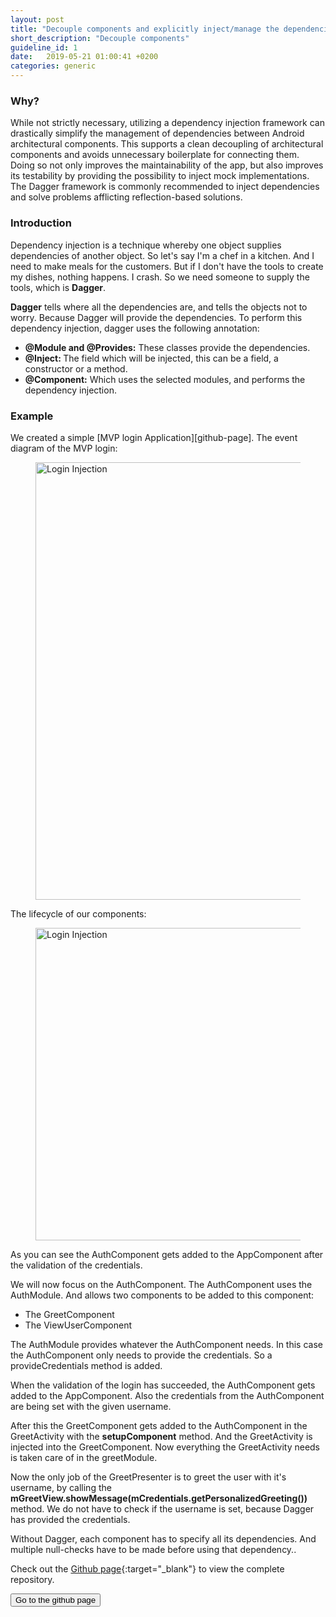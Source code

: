 ```yaml
---
layout: post
title: "Decouple components and explicitly inject/manage the dependencies among them"
short_description: "Decouple components"
guideline_id: 1
date:   2019-05-21 01:00:41 +0200
categories: generic
---
```

<h3>Why?</h3>
While not strictly necessary, utilizing a dependency injection framework
can drastically simplify the management of dependencies between Android architectural components. 
This supports a clean decoupling of architectural components and avoids unnecessary boilerplate for connecting them.
 Doing so not only improves the maintainability of the app, but also improves its testability by providing the possibility 
 to inject mock implementations. The Dagger framework is commonly recommended to inject dependencies and solve problems 
 afflicting reflection-based solutions.

<h3>Introduction</h3>
Dependency injection is a technique whereby one object supplies dependencies of another object.
So let's say I'm a chef in a kitchen. And I need to make meals for the customers.
But if I don't have the tools to create my dishes, nothing happens. I crash.
So we need someone to supply the tools, which is <b>Dagger</b>.

<b>Dagger</b> tells where all the dependencies are, and tells the objects not to worry. Because Dagger will provide the 
dependencies. To perform this dependency injection, dagger uses the following annotation:

<ul>
  <li><b>@Module and @Provides:</b> These classes provide the dependencies.</li>
  <li><b>@Inject: </b> The field which will be injected, this can be a field, a constructor or a method.</li>
  <li><b>@Component:</b> Which uses the selected modules, and performs the dependency injection.</li>
</ul>



<h3>Example</h3>
We created a simple [MVP login Application][github-page]. The event diagram of the MVP login:

<figure>
  <img src="/assets/MVPLogin_injection.png" alt="Login Injection" width="700">
</figure>

The lifecycle of our components:
<figure>
  <img src="/assets/Component_lifecycle.png" alt="Login Injection" width="500">
</figure>

As you can see the AuthComponent gets added to the AppComponent after the validation of the credentials.

We will now focus on the AuthComponent.
The AuthComponent uses the AuthModule. And allows two components to be added to this component: 
<ul>
<li>The GreetComponent</li>
<li>The ViewUserComponent</li>
</ul>

<script src="https://gist.github.com/Geertdepont/b5216a57b6975424936c21f1a3f639df.js"></script>

The AuthModule provides whatever the AuthComponent needs. In this case the AuthComponent only needs to provide the credentials.
So a provideCredentials method is added.

<script src="https://gist.github.com/Geertdepont/533cae68ef7bbfc49a45cde4b8cd30d6.js"></script>

When the validation of the login has succeeded, the AuthComponent gets added to the AppComponent.
Also the credentials from the AuthComponent are being set with the given username.

<script src="https://gist.github.com/Geertdepont/b1509c2930f9f4a6d472329fd8aefffa.js"></script>

After this the GreetComponent gets added to the AuthComponent in the GreetActivity with the <b>setupComponent</b> method. 
And the GreetActivity is injected into the GreetComponent. 
Now everything the GreetActivity needs is taken care of in the greetModule.

<script src="https://gist.github.com/Geertdepont/304f78a0318d31cb565566e7c0adbcb2.js"></script>

Now the only job of the GreetPresenter is to greet the user with it's username, by calling the <b>mGreetView.showMessage(mCredentials.getPersonalizedGreeting()) </b>
method. We do not have to check if the username is set, because Dagger has provided the credentials.

<script src="https://gist.github.com/Geertdepont/7e57da2825201c7246ad8599e9fb9abd.js"></script>

Without Dagger, each component has to specify all its dependencies. 
And multiple null-checks have to be made before using that dependency..

Check out the [Github page][github-page]{:target="_blank"} to view the complete repository.

<a href="https://github.com/Geertdepont/bachelor_thesis/tree/master/MVPLogin" target="_blank"><button type="button" class="btn btn-primary btn-icon-right">Go to the github page</button></a>

[github-page]: https://github.com/Geertdepont/bachelor_thesis/tree/master/MVPLogin

